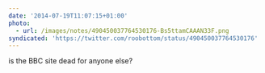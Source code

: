 ```yaml
---
date: '2014-07-19T11:07:15+01:00'
photo:
  - url: /images/notes/490450037764530176-Bs5ttamCAAAN33F.png
syndicated: 'https://twitter.com/roobottom/status/490450037764530176'
---
```

is the BBC site dead for anyone else? 
